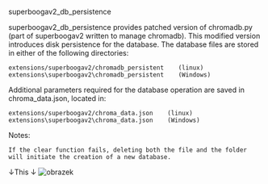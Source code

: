 superboogav2_db_persistence

superboogav2_db_persistence provides patched version of chromadb.py (part of superboogav2 written to manage chromadb). This modified version introduces disk persistence for the database. The database files are stored in either of the following directories:

    extensions/superboogav2/chromadb_persistent    (linux)
    extensions\superboogav2\chromadb_persistent    (Windows)

Additional parameters required for the database operation are saved in chroma_data.json, located in:

    extensions/superboogav2/chroma_data.json    (linux)
    extensions\superboogav2\chroma_data.json    (Windows)

Notes:

    If the clear function fails, deleting both the file and the folder will initiate the creation of a new database.
↓This ↓
![obrazek](https://github.com/N3kowarriorCZenchilada/superboogav2_db_persistance/assets/118403968/ec0c5a73-2e72-4d6b-bd6b-70c1fc6a2da8)
